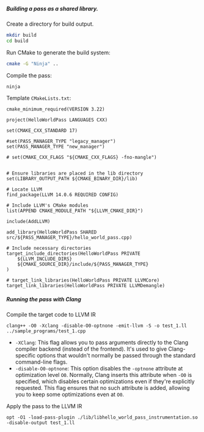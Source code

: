 ##### Building a pass as a shared library.

Create a directory for build output.
```bash
mkdir build
cd build
```

Run CMake to generate the build system:
```bash
cmake -G "Ninja" ..
```

Compile the pass:
```bash
ninja
```

Template `CMakeLists.txt`:
```
cmake_minimum_required(VERSION 3.22)

project(HelloWorldPass LANGUAGES CXX)

set(CMAKE_CXX_STANDARD 17)

#set(PASS_MANAGER_TYPE "legacy_manager")
set(PASS_MANAGER_TYPE "new_manager")

# set(CMAKE_CXX_FLAGS "${CMAKE_CXX_FLAGS} -fno-mangle")


# Ensure libraries are placed in the lib directory
set(LIBRARY_OUTPUT_PATH ${CMAKE_BINARY_DIR}/lib)

# Locate LLVM
find_package(LLVM 14.0.6 REQUIRED CONFIG)

# Include LLVM's CMake modules
list(APPEND CMAKE_MODULE_PATH "${LLVM_CMAKE_DIR}")

include(AddLLVM)

add_library(HelloWorldPass SHARED src/${PASS_MANAGER_TYPE}/hello_world_pass.cpp)

# Include necessary directories
target_include_directories(HelloWorldPass PRIVATE 
    ${LLVM_INCLUDE_DIRS} 
    ${CMAKE_SOURCE_DIR}/include/${PASS_MANAGER_TYPE}
)

# target_link_libraries(HelloWorldPass PRIVATE LLVMCore)
target_link_libraries(HelloWorldPass PRIVATE LLVMDemangle)

```

##### Running the pass with Clang

Compile the target code to LLVM IR
```
clang++ -O0 -Xclang -disable-O0-optnone -emit-llvm -S -o test_1.ll ../sample_programs/test_1.cpp 
```
- `-XClang`: This flag allows you to pass arguments directly to the Clang compiler backend (instead of the frontend). It's used to give Clang-specific options that wouldn't normally be passed through the standard command-line flags.
- `-disable-O0-optnone`: This option disables the `-optnone` attribute at optimization level `O0`. Normally, Clang inserts this attribute when `-O0` is specified, which disables certain optimizations even if they're explicitly requested. This flag ensures that no such attribute is added, allowing you to keep some optimizations even at `O0`.

Apply the pass to the LLVM IR
```
opt -O1 -load-pass-plugin ./lib/libhello_world_pass_instrumentation.so  -disable-output test_1.ll
```

